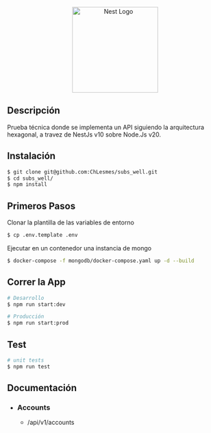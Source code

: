 <p align="center">
  <a href="http://nestjs.com/" target="blank"><img src="https://nestjs.com/img/logo-small.svg" width="200" alt="Nest Logo" /></a>
</p>

[circleci-image]: https://img.shields.io/circleci/build/github/nestjs/nest/master?token=abc123def456
[circleci-url]: https://circleci.com/gh/nestjs/nest

## Descripción

Prueba técnica donde se implementa un API siguiendo la arquitectura hexagonal, a travez de NestJs v10 sobre Node.Js v20.

## Instalación

```bash
$ git clone git@github.com:ChLesmes/subs_well.git
$ cd subs_well/
$ npm install
```

## Primeros Pasos

Clonar la plantilla de las variables de entorno
```bash
$ cp .env.template .env
```

Ejecutar en un contenedor una instancia de mongo
```bash
$ docker-compose -f mongodb/docker-compose.yaml up -d --build
```

## Correr la App

```bash
# Desarrollo
$ npm run start:dev

# Producción
$ npm run start:prod
```

## Test

```bash
# unit tests
$ npm run test
```

## Documentación

- ### Accounts
  - /api/v1/accounts